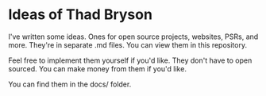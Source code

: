 # Ideas of Thad Bryson

I've written some ideas. Ones for open source projects, websites, PSRs, and more. They're in separate .md files. You
can view them in this repository. 

Feel free to implement them yourself if you'd like. They don't have to open sourced. You can make money from them 
if you'd like. 

You can find them in the docs/ folder.

